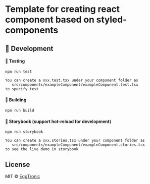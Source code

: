 # Template for creating react component based on styled-components

## 🔨 Development

#### 🧪 Testing

`npm run test`

```
You can create a xxx.test.tsx under your component folder as 
   src/components/exampleComponent/exampleComponent.test.tsx
to specify test
```

#### 🔧 Building

`npm run build`

#### 🔖 Storybook (support hot-reload for development)

`npm run storybook`

```
You can create a xxx.stories.tsx under your component folder as 
   src/components/exampleComponent/exampleComponent.stories.tsx
to see the live demo in storybook
```

## License

MIT © [EggTronic](https://github.com/eggtronic)
